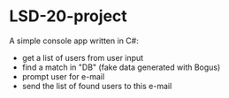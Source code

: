 # LSD-20-project
A simple console app written in C#:
- get a list of users from user input
- find a match in "DB" (fake data generated with Bogus)
- prompt user for e-mail
- send the list of found users to this e-mail
